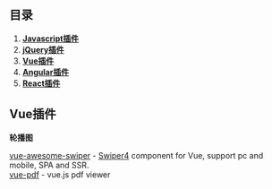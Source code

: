 ## 目录

1. **[Javascript插件](#javascript插件)**
1. **[jQuery插件](#jquery插件)**
1. **[Vue插件](#vue插件)**
1. **[Angular插件](#angular插件)**
1. **[React插件](#react插件)**

## Vue插件  
**轮播图**

[vue-awesome-swiper](https://github.com/vuejs/awesome-vue) - [Swiper4](http://www.swiper.com.cn/) component for Vue, support pc and mobile, SPA and SSR.  
[vue-pdf](https://github.com/FranckFreiburger/vue-pdf) - vue.js pdf viewer  

